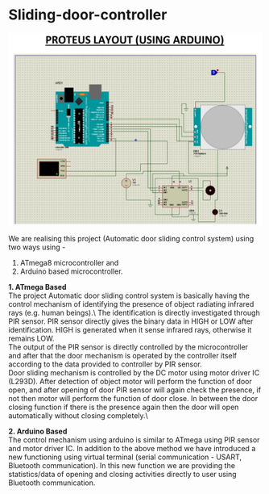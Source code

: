 # Sliding-door-controller
![](Layout.jpg)

We are realising this project (Automatic door sliding control system) using two ways using -
1. ATmega8 microcontroller and 
2. Arduino based microcontroller.

**1. ATmega Based**\
The project Automatic door sliding control system is basically having the control mechanism of 
identifying the presence of object radiating infrared rays (e.g. human beings).\ 
The identification is directly investigated through PIR sensor. PIR sensor directly gives the binary data in 
HIGH or LOW after identification. HIGH is generated when it sense infrared rays, otherwise it remains 
LOW.\
The output of the PIR sensor is directly controlled by the microcontroller and after that the door 
mechanism is operated by the controller itself according to the data provided to controller by PIR 
sensor.\
Door sliding mechanism is controlled by the DC motor using motor driver IC (L293D).
After detection of object motor will perform the function of door open, and after opening of door PIR 
sensor will again check the presence, if not then motor will perform the function of door close.
In between the door closing function if there is the presence again then the door will open automatically 
without closing completely.\

**2. Arduino Based**\
The control mechanism using arduino is similar to ATmega using PIR sensor and motor driver IC. In 
addition to the above method we have introduced a new functioning using virtual terminal (serial 
communication - USART, Bluetooth communication). In this new function we are providing the 
statistics/data of opening and closing activities directly to user using Bluetooth communication.
